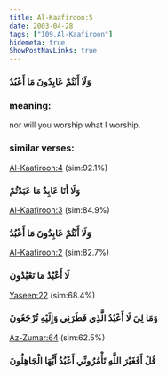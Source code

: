 ```yaml
---
title: Al-Kaafiroon:5
date: 2003-04-28
tags: ["109.Al-Kaafiroon"]
hidemeta: true 
ShowPostNavLinks: true 
---
```

### وَلَا أَنْتُمْ عَابِدُونَ مَا أَعْبُدُ
### meaning: 
nor will you worship what I worship.
### similar verses: 

[Al-Kaafiroon:4](/109/4) (sim:92.1%)

### وَلَا أَنَا عَابِدٌ مَا عَبَدْتُمْ

[Al-Kaafiroon:3](/109/3) (sim:84.9%)

### وَلَا أَنْتُمْ عَابِدُونَ مَا أَعْبُدُ

[Al-Kaafiroon:2](/109/2) (sim:82.7%)

### لَا أَعْبُدُ مَا تَعْبُدُونَ

[Yaseen:22](/36/22) (sim:68.4%)

### وَمَا لِيَ لَا أَعْبُدُ الَّذِي فَطَرَنِي وَإِلَيْهِ تُرْجَعُونَ

[Az-Zumar:64](/39/64) (sim:62.5%)

### قُلْ أَفَغَيْرَ اللَّهِ تَأْمُرُونِّي أَعْبُدُ أَيُّهَا الْجَاهِلُونَ
